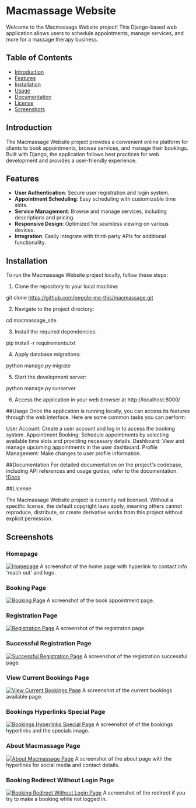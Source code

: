 # Macmassage Website

Welcome to the Macmassage Website project! This Django-based web application allows users to schedule appointments, manage services, and more for a massage therapy business.

## Table of Contents

- [Introduction](#introduction)
- [Features](#features)
- [Installation](#installation)
- [Usage](#usage)
- [Documentation](#documentation)
- [License](#license)
- [Screenshots](#screenshots)

## Introduction

The Macmassage Website project provides a convenient online platform for clients to book appointments, browse services, and manage their bookings. Built with Django, the application follows best practices for web development and provides a user-friendly experience.

## Features

- **User Authentication**: Secure user registration and login system.
- **Appointment Scheduling**: Easy scheduling with customizable time slots.
- **Service Management**: Browse and manage services, including descriptions and pricing.
- **Responsive Design**: Optimized for seamless viewing on various devices.
- **Integration**: Easily integrate with third-party APIs for additional functionality.

## Installation

To run the Macmassage Website project locally, follow these steps:

1. Clone the repository to your local machine:

  git clone https://github.com/peggle-me-this/macmassage.git

2. Navigate to the project directory:

  cd macmassage_site

3. Install the required dependencies:

  pip install -r requirements.txt

4. Apply database migrations:

  python manage.py migrate

5. Start the development server:

  python manage.py runserver

6. Access the application in your web browser at http://localhost:8000/

##Usage
Once the application is running locally, you can access its features through the web interface. Here are some common tasks you can perform:

User Account: Create a user account and log in to access the booking system.
Appointment Booking: Schedule appointments by selecting available time slots and providing necessary details.
Dashboard: View and manage upcoming appointments in the user dashboard.
Profile Management: Make changes to user profile information.

##Documentation
For detailed documentation on the project's codebase, including API references and usage guides, refer to the documentation.
[!Docs](https://github.com/peggle-me-this/macmassage/tree/main/docs)

##License

The Macmassage Website project is currently not licensed. Without a specific license, the default copyright laws apply, 
meaning others cannot reproduce, distribute, or create derivative works from this project without explicit permission.

## Screenshots

### Homepage
[![Homepage](index.htmlScreenshot.png)](https://github.com/peggle-me-this/macmassage/blob/main/screenshots/index.htmlScreenshot.png)
A screenshot of the home page with hyperlink to contact info 'reach out' and logo.

### Booking Page
[![Booking Page](bookAppointment.png)](https://github.com/peggle-me-this/macmassage/blob/main/screenshots/bookAppointment.png)
A screenshot of the book appointment page.

### Registration Page
[![Registration Page](registration.png)](https://github.com/peggle-me-this/macmassage/blob/main/screenshots/registration.png)
A screenshot of the registraton page.

### Successful Registration Page
[![Successful Registration Page](registrationSuccessful.png)](https://github.com/peggle-me-this/macmassage/blob/main/screenshots/registrationSuccessful.png)
A screenshot of the registration successful page.

### View Current Bookings Page
[![View Current Bookings Page](viewCurrentBookings.png)](https://github.com/peggle-me-this/macmassage/blob/main/screenshots/viewCurrentBookings.png)
A screenshot of the current bookings available page.

### Bookings Hyperlinks Special Page
[![Bookings Hyperlinks Special Page](bookingsHyperlinksSpecial.png)](https://github.com/peggle-me-this/macmassage/blob/main/screenshots/bookingsHyperlinksSpecial.png)
A screenshot of of the bookings hyperlinks and the specials image.

### About Macmassage Page
[![About Macmassage Page](about_macmassageHyperlinks.png)](https://github.com/peggle-me-this/macmassage/blob/main/screenshots/about_macmassageHyperlinks.png)
A screenshot of the about page with the hyperlinks for social media and contact details.

### Booking Redirect Without Login Page
[![Booking Redirect Without Login Page](bookingRedirectWithoutLogin.png)](https://github.com/peggle-me-this/macmassage/blob/main/screenshots/bookingRedirectWithoutLogin.png)
A screenshot of the redirect if you try to make a booking while not logged in.
